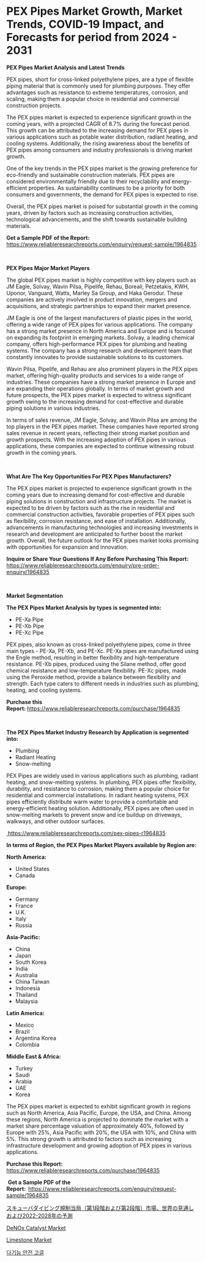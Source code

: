 <p><h1>PEX Pipes Market Growth, Market Trends, COVID-19 Impact, and Forecasts for period from 2024 - 2031</h1></p><p><strong>PEX Pipes Market Analysis and Latest Trends</strong></p>
<p><p>PEX pipes, short for cross-linked polyethylene pipes, are a type of flexible piping material that is commonly used for plumbing purposes. They offer advantages such as resistance to extreme temperatures, corrosion, and scaling, making them a popular choice in residential and commercial construction projects.</p><p>The PEX pipes market is expected to experience significant growth in the coming years, with a projected CAGR of 8.7% during the forecast period. This growth can be attributed to the increasing demand for PEX pipes in various applications such as potable water distribution, radiant heating, and cooling systems. Additionally, the rising awareness about the benefits of PEX pipes among consumers and industry professionals is driving market growth.</p><p>One of the key trends in the PEX pipes market is the growing preference for eco-friendly and sustainable construction materials. PEX pipes are considered environmentally friendly due to their recyclability and energy-efficient properties. As sustainability continues to be a priority for both consumers and governments, the demand for PEX pipes is expected to rise.</p><p>Overall, the PEX pipes market is poised for substantial growth in the coming years, driven by factors such as increasing construction activities, technological advancements, and the shift towards sustainable building materials.</p></p>
<p><strong>Get a Sample PDF of the Report:&nbsp;</strong> <a href="https://www.reliableresearchreports.com/enquiry/request-sample/1964835">https://www.reliableresearchreports.com/enquiry/request-sample/1964835</a></p>
<p>&nbsp;</p>
<p><strong>PEX Pipes Major Market Players</strong></p>
<p><p>The global PEX pipes market is highly competitive with key players such as JM Eagle, Solvay, Wavin Pilsa, Pipelife, Rehau, Boreali, Petzetakis, KWH, Uponor, Vanguard, Watts, Marley Sa Group, and Haka Gerodur. These companies are actively involved in product innovation, mergers and acquisitions, and strategic partnerships to expand their market presence.</p><p>JM Eagle is one of the largest manufacturers of plastic pipes in the world, offering a wide range of PEX pipes for various applications. The company has a strong market presence in North America and Europe and is focused on expanding its footprint in emerging markets. Solvay, a leading chemical company, offers high-performance PEX pipes for plumbing and heating systems. The company has a strong research and development team that constantly innovates to provide sustainable solutions to its customers.</p><p>Wavin Pilsa, Pipelife, and Rehau are also prominent players in the PEX pipes market, offering high-quality products and services to a wide range of industries. These companies have a strong market presence in Europe and are expanding their operations globally. In terms of market growth and future prospects, the PEX pipes market is expected to witness significant growth owing to the increasing demand for cost-effective and durable piping solutions in various industries.</p><p>In terms of sales revenue, JM Eagle, Solvay, and Wavin Pilsa are among the top players in the PEX pipes market. These companies have reported strong sales revenue in recent years, reflecting their strong market position and growth prospects. With the increasing adoption of PEX pipes in various applications, these companies are expected to continue witnessing robust growth in the coming years.</p></p>
<p>&nbsp;</p>
<p><strong>What Are The Key Opportunities For PEX Pipes Manufacturers?</strong></p>
<p><p>The PEX pipes market is projected to experience significant growth in the coming years due to increasing demand for cost-effective and durable piping solutions in construction and infrastructure projects. The market is expected to be driven by factors such as the rise in residential and commercial construction activities, favorable properties of PEX pipes such as flexibility, corrosion resistance, and ease of installation. Additionally, advancements in manufacturing technologies and increasing investments in research and development are anticipated to further boost the market growth. Overall, the future outlook for the PEX pipes market looks promising with opportunities for expansion and innovation.</p></p>
<p><strong>Inquire or Share Your Questions If Any Before Purchasing This Report:</strong> <a href="https://www.reliableresearchreports.com/enquiry/pre-order-enquiry/1964835">https://www.reliableresearchreports.com/enquiry/pre-order-enquiry/1964835</a></p>
<p>&nbsp;</p>
<p><strong>Market Segmentation</strong></p>
<p><strong>The PEX Pipes Market Analysis by types is segmented into:</strong></p>
<p><ul><li>PE-Xa Pipe</li><li>PE-Xb Pipe</li><li>PE-Xc Pipe</li></ul></p>
<p><p>PEX pipes, also known as cross-linked polyethylene pipes, come in three main types - PE-Xa, PE-Xb, and PE-Xc. PE-Xa pipes are manufactured using the Engle method, resulting in better flexibility and high-temperature resistance. PE-Xb pipes, produced using the Silane method, offer good chemical resistance and low-temperature flexibility. PE-Xc pipes, made using the Peroxide method, provide a balance between flexibility and strength. Each type caters to different needs in industries such as plumbing, heating, and cooling systems.</p></p>
<p><strong>Purchase this Report:&nbsp;</strong><a href="https://www.reliableresearchreports.com/purchase/1964835">https://www.reliableresearchreports.com/purchase/1964835</a></p>
<p>&nbsp;</p>
<p><strong>The PEX Pipes Market Industry Research by Application is segmented into:</strong></p>
<p><ul><li>Plumbing</li><li>Radiant Heating</li><li>Snow-melting</li></ul></p>
<p><p>PEX Pipes are widely used in various applications such as plumbing, radiant heating, and snow-melting systems. In plumbing, PEX pipes offer flexibility, durability, and resistance to corrosion, making them a popular choice for residential and commercial installations. In radiant heating systems, PEX pipes efficiently distribute warm water to provide a comfortable and energy-efficient heating solution. Additionally, PEX pipes are often used in snow-melting markets to prevent snow and ice buildup on driveways, walkways, and other outdoor surfaces.</p></p>
<p><a href="https://www.reliableresearchreports.com/pex-pipes-r1964835">&nbsp;https://www.reliableresearchreports.com/pex-pipes-r1964835</a></p>
<p><strong>In terms of Region, the PEX Pipes Market Players available by Region are:</strong></p>
<p>
    <p> <strong> North America: </strong>
        <ul>
            <li>United States</li>
            <li>Canada</li>
        </ul>
        </p> 
    <p> <strong> Europe: </strong>
        <ul>
            <li>Germany</li>
            <li>France</li>
            <li>U.K.</li>
            <li>Italy</li>
            <li>Russia</li>
        </ul>
        </p> 
    <p> <strong> Asia-Pacific: </strong>
        <ul>
            <li>China</li>
            <li>Japan</li>
            <li>South Korea</li>
            <li>India</li>
            <li>Australia</li>
            <li>China Taiwan</li>
            <li>Indonesia</li>
            <li>Thailand</li>
            <li>Malaysia</li>
        </ul>
        </p> 
    <p> <strong> Latin America: </strong>
        <ul>
            <li>Mexico</li>
            <li>Brazil</li>
            <li>Argentina Korea</li>
            <li>Colombia</li>
        </ul>
        </p> 
    <p> <strong> Middle East & Africa: </strong>
        <ul>
            <li>Turkey</li>
            <li>Saudi</li>
            <li>Arabia</li>
            <li>UAE</li>
            <li>Korea</li>
        </ul>
    </p>
    </p>
<p><p>The PEX pipes market is expected to exhibit significant growth in regions such as North America, Asia Pacific, Europe, the USA, and China. Among these regions, North America is projected to dominate the market with a market share percentage valuation of approximately 40%, followed by Europe with 25%, Asia Pacific with 20%, the USA with 10%, and China with 5%. This strong growth is attributed to factors such as increasing infrastructure development and growing adoption of PEX pipes in various applications.</p></p>
<p><strong>Purchase this Report: </strong><a href="https://www.reliableresearchreports.com/purchase/1964835">https://www.reliableresearchreports.com/purchase/1964835</a></p>
<p>&nbsp;<strong>Get a Sample PDF of the Report:&nbsp;&nbsp;</strong><a href="https://www.reliableresearchreports.com/enquiry/request-sample/1964835">https://www.reliableresearchreports.com/enquiry/request-sample/1964835</a></p>
<p><strong></strong></p>
<p><p><a href="https://github.com/KenyonJohns/Market-Research-Report-List-1/blob/main/9991224130402.md">スキューバダイビング規制当局（第1段階および第2段階）市場、世界の見通しおよび2022-2028年の予測</a></p><p><a href="https://github.com/ChiragRP21/Market-Research-Report-List-5/blob/main/denox-catalyst-market.md">DeNOx Catalyst Market</a></p><p><a href="https://github.com/cecuraprangm/Market-Research-Report-List-3/blob/main/limestone-market.md">Limestone Market</a></p><p><a href="https://github.com/lkwggful07722/Market-Research-Report-List-2/blob/main/8209012118511.md">다기능 안전 고글</a></p></p>